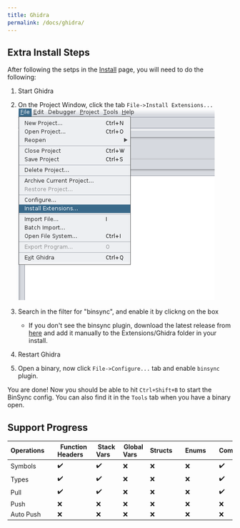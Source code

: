 ```yaml
---
title: Ghidra
permalink: /docs/ghidra/
---
```


## Extra Install Steps
After following the setps in the [Install](../install) page, you will need to do the following:
1. Start Ghidra
2. On the Project Window, click the tab `File->Install Extensions...`
![](/assets/img/ghidra_extra.png)

3. Search in the filter for "binsync", and enable it by clickng on the box
	- If you don't see the binsync plugin, download the latest release from [here](https://github.com/angr/binsync/releases/latest/download/binsync-ghidra-plugin.zip) and add it manually to the Extensions/Ghidra folder in your install.

4. Restart Ghidra
5. Open a binary, now click `File->Configure...` tab and enable `binsync` plugin.

You are done! Now you should be able to hit `Ctrl+Shift+B` to start the BinSync config. 
You can also find it in the `Tools` tab when you have a binary open.  


## Support Progress
<!--              Func Headers,             Stack Vars,               Global Vars,          Structs,            Enums,                    Comments-->

| Operations&nbsp;&nbsp;&nbsp;&nbsp; | Function Headers&nbsp;&nbsp;&nbsp;&nbsp; | Stack Vars&nbsp;&nbsp;&nbsp;&nbsp; | Global Vars&nbsp;&nbsp;&nbsp;&nbsp; | Structs&nbsp;&nbsp;&nbsp;&nbsp; | Enums&nbsp;&nbsp;&nbsp;&nbsp; | Comments&nbsp;&nbsp;&nbsp;&nbsp; |
|-----------	|--------------------	|-----------------------	| --------------------	|--------------------	|--------------------	|--------------------	|
| Symbols   	| :heavy_check_mark: 	| :heavy_check_mark:    	| :x: 					| :x: 					| :x: 					| :heavy_check_mark: 	|
| Types     	| :heavy_check_mark: 	| :heavy_check_mark:    	| :x: 					| :x: 					| :x: 					| :heavy_check_mark: 	|
| Pull      	| :heavy_check_mark: 	| :heavy_check_mark:    	| :x: 					| :x: 					| :x: 					| :heavy_check_mark: 	|
| Push      	| :x: 					| :x:						| :x:					| :x:					| :x: 					| :x: 					|
| Auto Push 	| :x: 					| :x:						| :x:					| :x:					| :x: 					| :x: 					|
